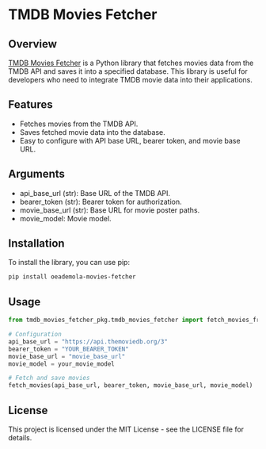 # TMDB Movies Fetcher

## Overview

[TMDB Movies Fetcher](https://pypi.org/project/oeademola-movies-fetcher/) is a Python library that fetches movies data from the TMDB API and saves it into a specified database. This library is useful for developers who need to integrate TMDB movie data into their applications.

## Features

- Fetches movies from the TMDB API.
- Saves fetched movie data into the database.
- Easy to configure with API base URL, bearer token, and movie base URL.

## Arguments

- api_base_url (str): Base URL of the TMDB API.
- bearer_token (str): Bearer token for authorization.
- movie_base_url (str): Base URL for movie poster paths.
- movie_model: Movie model.

## Installation

To install the library, you can use pip:

```bash
pip install oeademola-movies-fetcher
```

## Usage

```python
from tmdb_movies_fetcher_pkg.tmdb_movies_fetcher import fetch_movies_from_tmdb

# Configuration
api_base_url = "https://api.themoviedb.org/3"
bearer_token = "YOUR_BEARER_TOKEN"
movie_base_url = "movie_base_url"
movie_model = your_movie_model

# Fetch and save movies
fetch_movies(api_base_url, bearer_token, movie_base_url, movie_model)
```

## License
This project is licensed under the MIT License - see the LICENSE file for details.
